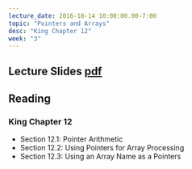 ```yaml
---
lecture_date: 2016-10-14 10:00:00.00-7:00
topic: "Pointers and Arrays"
desc: "King Chapter 12"
week: "3"
---
```


## Lecture Slides [pdf](https://drive.google.com/file/d/0B__7284Jee0fdnlpS2xVaEJJYWs/view?usp=sharing)

## Reading

### King Chapter 12

* Section 12.1: Pointer Arithmetic
* Section 12.2: Using Pointers for Array Processing
* Section 12.3: Using an Array Name as a Pointers